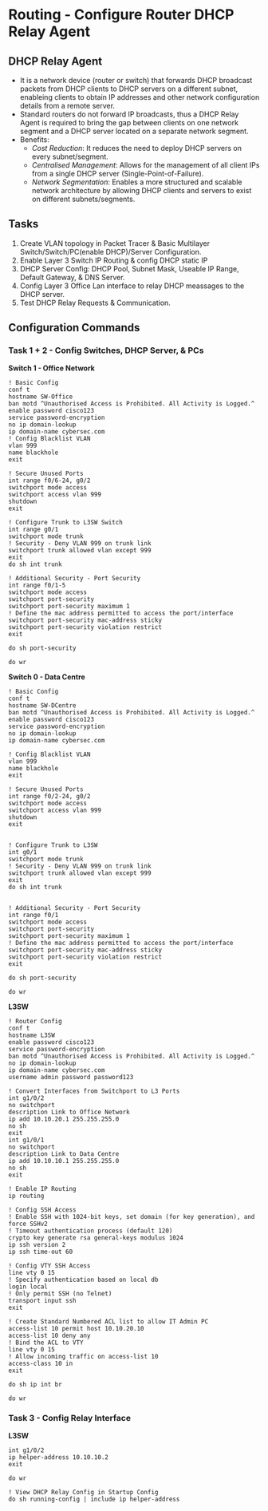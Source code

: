 # Routing - Configure Router DHCP Relay Agent

## DHCP Relay Agent

+ It is a network device (router or switch) that forwards DHCP broadcast packets from DHCP clients to DHCP servers on a different subnet, enableing clients to obtain IP addresses and other network configuration details from a remote server.
+ Standard routers do not forward IP broadcasts, thus a DHCP Relay Agent is required to bring the gap between clients on one network segment and a DHCP server located on a separate network segment.
+ Benefits:
	+ _Cost Reduction_: It reduces the need to deploy DHCP servers on every subnet/segment.
	+ _Centralised Management_: Allows for the management of all client IPs from a single DHCP server (Single-Point-of-Failure).
	+ _Network Segmentation_: Enables a more structured and scalable network architecture by allowing DHCP clients and servers to exist on different subnets/segments.


## Tasks
1. Create VLAN topology in Packet Tracer & Basic Multilayer Switch/Switch/PC(enable DHCP)/Server Configuration.
2. Enable Layer 3 Switch IP Routing & config DHCP static IP
3. DHCP Server Config: DHCP Pool, Subnet Mask, Useable IP Range, Default Gateway, & DNS Server.
4. Config Layer 3 Office Lan interface to relay DHCP meassages to the DHCP server.
5. Test DHCP Relay Requests & Communication. 



## Configuration Commands
### Task 1 + 2 - Config Switches, DHCP Server, & PCs

**Switch 1 - Office Network**
```
! Basic Config
conf t
hostname SW-Office
ban motd ^Unauthorised Access is Prohibited. All Activity is Logged.^
enable password cisco123
service password-encryption
no ip domain-lookup
ip domain-name cybersec.com
! Config Blacklist VLAN
vlan 999
name blackhole
exit

! Secure Unused Ports
int range f0/6-24, g0/2
switchport mode access
switchport access vlan 999
shutdown
exit

! Configure Trunk to L3SW Switch
int range g0/1
switchport mode trunk
! Security - Deny VLAN 999 on trunk link
switchport trunk allowed vlan except 999
exit
do sh int trunk

! Additional Security - Port Security
int range f0/1-5
switchport mode access
switchport port-security
switchport port-security maximum 1
! Define the mac address permitted to access the port/interface
switchport port-security mac-address sticky
switchport port-security violation restrict
exit

do sh port-security

do wr
```

**Switch 0 - Data Centre**
```
! Basic Config
conf t
hostname SW-DCentre
ban motd ^Unauthorised Access is Prohibited. All Activity is Logged.^
enable password cisco123
service password-encryption
no ip domain-lookup
ip domain-name cybersec.com

! Config Blacklist VLAN
vlan 999
name blackhole
exit

! Secure Unused Ports
int range f0/2-24, g0/2
switchport mode access
switchport access vlan 999
shutdown
exit


! Configure Trunk to L3SW
int g0/1
switchport mode trunk
! Security - Deny VLAN 999 on trunk link
switchport trunk allowed vlan except 999
exit
do sh int trunk


! Additional Security - Port Security
int range f0/1
switchport mode access
switchport port-security
switchport port-security maximum 1
! Define the mac address permitted to access the port/interface
switchport port-security mac-address sticky
switchport port-security violation restrict
exit

do sh port-security

do wr
```

**L3SW**
```
! Router Config
conf t
hostname L3SW
enable password cisco123
service password-encryption
ban motd ^Unauthorised Access is Prohibited. All Activity is Logged.^
no ip domain-lookup
ip domain-name cybersec.com
username admin password password123

! Convert Interfaces from Switchport to L3 Ports
int g1/0/2
no switchport
description Link to Office Network
ip add 10.10.20.1 255.255.255.0
no sh
exit
int g1/0/1
no switchport
description Link to Data Centre
ip add 10.10.10.1 255.255.255.0
no sh
exit

! Enable IP Routing
ip routing

! Config SSH Access
! Enable SSH with 1024-bit keys, set domain (for key generation), and force SSHv2
! Timeout authentication process (default 120)
crypto key generate rsa general-keys modulus 1024 
ip ssh version 2 
ip ssh time-out 60

! Config VTY SSH Access
line vty 0 15
! Specify authentication based on local db
login local
! Only permit SSH (no Telnet)
transport input ssh
exit

! Create Standard Numbered ACL list to allow IT Admin PC
access-list 10 permit host 10.10.20.10
access-list 10 deny any
! Bind the ACL to VTY 
line vty 0 15
! Allow incoming traffic on access-list 10
access-class 10 in
exit

do sh ip int br

do wr
```


### Task 3 - Config Relay Interface

**L3SW**
```
int g1/0/2
ip helper-address 10.10.10.2
exit

do wr

! View DHCP Relay Config in Startup Config
do sh running-config | include ip helper-address
```